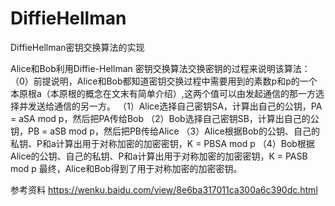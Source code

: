 # DiffieHellman
DiffieHellman密钥交换算法的实现

Alice和Bob利用Diffie-Hellman 密钥交换算法交换密钥的过程来说明该算法： 
（0）前提说明，Alice和Bob都知道密钥交换过程中需要用到的素数p和p的一个本原根a（本原根的概念在文末有简单介绍）,这两个值可以由发起通信的那一方选择并发送给通信的另一方。 
（1）Alice选择自己密钥SA，计算出自己的公钥，PA = aSA mod p，然后把PA传给Bob 
（2）Bob选择自己密钥SB，计算出自己的公钥，PB = aSB mod p，然后把PB传给Alice 
（3）Alice根据Bob的公钥、自己的私钥、P和a计算出用于对称加密的加密密钥，K = PBSA mod p 
（4）Bob根据Alice的公钥、自己的私钥、P和a计算出用于对称加密的加密密钥，K = PASB mod p 
最终，Alice和Bob得到了用于对称加密的加密密钥。

参考资料 
https://wenku.baidu.com/view/8e6ba317011ca300a6c390dc.html